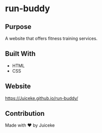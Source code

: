 # run-buddy

## Purpose
A website that offers fitness training services.

## Built With 
* HTML
* CSS

## Website
https://Juiceke.github.io/run-buddy/

## Contribution 
Made with ❤️ by Juiceke
